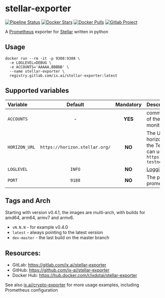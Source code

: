 # stellar-exporter

[![Pipeline Status](https://gitlab.com/ix.ai/stellar-exporter/badges/master/pipeline.svg)](https://gitlab.com/ix.ai/stellar-exporter/)
[![Docker Stars](https://img.shields.io/docker/stars/ixdotai/stellar-exporter.svg)](https://hub.docker.com/r/ixdotai/stellar-exporter/)
[![Docker Pulls](https://img.shields.io/docker/pulls/ixdotai/stellar-exporter.svg)](https://hub.docker.com/r/ixdotai/stellar-exporter/)
[![Gitlab Project](https://img.shields.io/badge/GitLab-Project-554488.svg)](https://gitlab.com/ix.ai/stellar-exporter/)

A [Prometheus](https://prometheus.io) exporter for [Stellar](https://www.stellar.org/) written in python

## Usage
```
docker run --rm -it -p 9308:9308 \
  -e LOGLEVEL=DEBUG \
  -e ACCOUNTS='AAAAA,BBBBB' \
  --name stellar-exporter \
  registry.gitlab.com/ix.ai/stellar-exporter:latest
```

## Supported variables

| **Variable**  | **Default**                    | **Mandatory** | **Description**                                                                                        |
|:--------------|:------------------------------:|:-------------:|:-------------------------------------------------------------------------------------------------------|
| `ACCOUNTS`    | -                              | **YES**       | comma separated list of the accounts monitor the balances                                              |
| `HORIZON_URL` | `https://horizon.stellar.org/` | **NO**        | The URL of the horizon server. For the Test network you can use `https://horizon-testnet.stellar.org/` |
| `LOGLEVEL`    | `INFO`                         | **NO**        | [Logging Level](https://docs.python.org/3/library/logging.html#levels)                                 |
| `PORT`        | `9188`                         | **NO**        | The port for prometheus metrics                                                                        |

## Tags and Arch

Starting with version v0.4.1, the images are multi-arch, with builds for amd64, arm64, armv7 and armv6.
* `vN.N.N` - for example v0.4.0
* `latest` - always pointing to the latest version
* `dev-master` - the last build on the master branch

## Resources:
* GitLab: https://gitlab.com/ix.ai/stellar-exporter
* GitHub: https://github.com/ix-ai/stellar-exporter
* Docker Hub: https://hub.docker.com/r/ixdotai/stellar-exporter

See also [ix.ai/crypto-exporter](https://gitlab.com/ix.ai/crypto-exporter) for more usage examples, including Prometheus configuration
